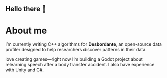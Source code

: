 ## Hello there 👋

# About me

I’m currently writing C++ algorithms for **Desbordante**, an open-source data profiler designed to help researchers discover patterns in their data.  

love creating games—right now I’m building a Godot project about relearning speech after a body transfer accident. I also have experience with Unity and C#.
